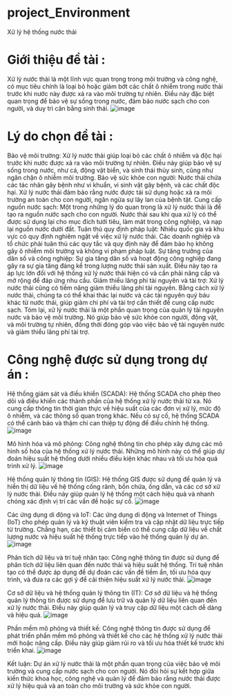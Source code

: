 # project_Environment
Xử lý hệ thống nước thải
# Giới thiệu đề tài :
Xử lý nước thải là một lĩnh vực quan trọng trong môi trường và công nghệ, có mục tiêu chính là loại bỏ hoặc giảm bớt các chất ô nhiễm trong nước thải trước khi nước này được xả ra vào môi trường tự nhiên. Điều này đặc biệt quan trọng để bảo vệ sự sống trong nước, đảm bảo nước sạch cho con người, và duy trì cân bằng sinh thái.
![image](https://github.com/alienwaregiahuy/project_Environment/assets/131114040/85681937-2394-4287-995e-5a8911fc7e17)

# Lý do chọn đề tài :
Bảo vệ môi trường: Xử lý nước thải giúp loại bỏ các chất ô nhiễm và độc hại trước khi nước được xả ra vào môi trường tự nhiên. Điều này giúp bảo vệ sự sống trong nước, như cá, động vật biển, và sinh thái thủy sinh, cũng như ngăn chặn ô nhiễm môi trường.
Bảo vệ sức khỏe con người: Nước thải chứa các tác nhân gây bệnh như vi khuẩn, vi sinh vật gây bệnh, và các chất độc hại. Xử lý nước thải đảm bảo rằng nước được tái sử dụng hoặc xả ra môi trường an toàn cho con người, ngăn ngừa sự lây lan của bệnh tật.
Cung cấp nguồn nước sạch: Một trong những lý do quan trọng là xử lý nước thải là để tạo ra nguồn nước sạch cho con người. Nước thải sau khi qua xử lý có thể được sử dụng lại cho mục đích tưới tiêu, làm mát trong công nghiệp, và nạp lại nguồn nước dưới đất.
Tuân thủ quy định pháp luật: Nhiều quốc gia và khu vực có quy định nghiêm ngặt về việc xử lý nước thải. Các doanh nghiệp và tổ chức phải tuân thủ các quy tắc và quy định này để đảm bảo họ không gây ô nhiễm môi trường và không vi phạm pháp luật.
Sự tăng trưởng của dân số và công nghiệp: Sự gia tăng dân số và hoạt động công nghiệp đang gây ra sự gia tăng đáng kể trong lượng nước thải sản xuất. Điều này tạo ra áp lực lớn đối với hệ thống xử lý nước thải hiện có và cần phải nâng cấp và mở rộng để đáp ứng nhu cầu.
Giảm thiểu lãng phí tài nguyên và tài trợ: Xử lý nước thải cũng có tiềm năng giảm thiểu lãng phí tài nguyên. Bằng cách xử lý nước thải, chúng ta có thể khai thác lại nước và các tài nguyên quý báu khác từ nước thải, giúp giảm chi phí và tài trợ cần thiết để cung cấp nước sạch.
Tóm lại, xử lý nước thải là một phần quan trọng của quản lý tài nguyên nước và bảo vệ môi trường. Nó giúp bảo vệ sức khỏe con người, động vật, và môi trường tự nhiên, đồng thời đóng góp vào việc bảo vệ tài nguyên nước và giảm thiểu lãng phí tài trợ.
# Công nghệ được sử dụng trong dự án :
Hệ thống giám sát và điều khiển (SCADA): Hệ thống SCADA cho phép theo dõi và điều khiển các thành phần của hệ thống xử lý nước thải từ xa. Nó cung cấp thông tin thời gian thực về hiệu suất của các đơn vị xử lý, mức độ ô nhiễm, và các thông số quan trọng khác. Nếu có sự cố, hệ thống SCADA có thể cảnh báo và thậm chí can thiệp tự động để điều chỉnh hệ thống.
![image](https://github.com/alienwaregiahuy/project_Environment/assets/131114040/1fc24cd8-661e-4473-b6e5-d3a679955a28)

Mô hình hóa và mô phỏng: Công nghệ thông tin cho phép xây dựng các mô hình số hóa của hệ thống xử lý nước thải. Những mô hình này có thể giúp dự đoán hiệu suất hệ thống dưới nhiều điều kiện khác nhau và tối ưu hóa quá trình xử lý.
![image](https://github.com/alienwaregiahuy/project_Environment/assets/131114040/21c5999a-d9af-4b20-a91a-799657d1a1a4)

Hệ thống quản lý thông tin (GIS): Hệ thống GIS được sử dụng để quản lý và hiển thị dữ liệu về hệ thống cống rãnh, bồn chứa, ống dẫn, và các cơ sở xử lý nước thải. Điều này giúp quản lý hệ thống một cách hiệu quả và nhanh chóng xác định vị trí các vấn đề hoặc sự cố.
![image](https://github.com/alienwaregiahuy/project_Environment/assets/131114040/8ca8e1c8-150c-42e7-9f56-05f4655fda1c)

Các ứng dụng di động và IoT: Các ứng dụng di động và Internet of Things (IoT) cho phép quản lý và kỹ thuật viên kiểm tra và cập nhật dữ liệu trực tiếp từ trường. Chẳng hạn, các thiết bị cảm biến có thể cung cấp dữ liệu về chất lượng nước và hiệu suất hệ thống trực tiếp vào hệ thống quản lý dự án.
![image](https://github.com/alienwaregiahuy/project_Environment/assets/131114040/bb48e161-bcff-4a99-b743-19670a122ac3)

Phân tích dữ liệu và trí tuệ nhân tạo: Công nghệ thông tin được sử dụng để phân tích dữ liệu liên quan đến nước thải và hiệu suất hệ thống. Trí tuệ nhân tạo có thể được áp dụng để dự đoán các vấn đề tiềm ẩn, tối ưu hóa quy trình, và đưa ra các gợi ý để cải thiện hiệu suất xử lý nước thải.
![image](https://github.com/alienwaregiahuy/project_Environment/assets/131114040/2fe6de75-1a84-4d80-a1ee-4068ef63c44a)

Cơ sở dữ liệu và hệ thống quản lý thông tin (IT): Cơ sở dữ liệu và hệ thống quản lý thông tin được sử dụng để lưu trữ và quản lý dữ liệu liên quan đến xử lý nước thải. Điều này giúp quản lý và truy cập dữ liệu một cách dễ dàng và hiệu quả.
![image](https://github.com/alienwaregiahuy/project_Environment/assets/131114040/d9d87dea-9b36-4260-ab4f-a38ca689c519)

Phần mềm mô phỏng và thiết kế: Công nghệ thông tin được sử dụng để phát triển phần mềm mô phỏng và thiết kế cho các hệ thống xử lý nước thải mới hoặc nâng cấp. Điều này giúp giảm rủi ro và tối ưu hóa thiết kế trước khi triển khai.
![image](https://github.com/alienwaregiahuy/project_Environment/assets/131114040/ee121f8e-0174-4499-841a-45fe2467e395)

Kết luận: Dự án xử lý nước thải là một phần quan trọng của việc bảo vệ môi trường và cung cấp nước sạch cho con người. Nó đòi hỏi sự kết hợp giữa kiến thức khoa học, công nghệ và quản lý để đảm bảo rằng nước thải được xử lý hiệu quả và an toàn cho môi trường và sức khỏe con người.





